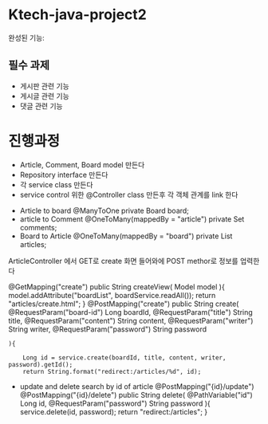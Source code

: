 # Ktech-java-project2

완성된 기능:
  ## 필수 과제

- 게시판 관련 기능
- 게시글 관련 기능
- 댓글 관련 기능
# 진행과정
-  Article, Comment, Board model 만든다
-  Repository interface 만든다
-  각 service class 만든다
-  service control 위한 @Controller class 만든후 각 객체 관계를 link 한다
  + Article to board
     @ManyToOne
     private Board board;
  + article to Comment
      @OneToMany(mappedBy = "article")
      private Set<Comment> comments;
  + Board to Article
       @OneToMany(mappedBy = "board")
      private List<Article> articles;

ArticleController 에서 GET로 create 화면 들어와에 POST methor로 정보를 업력한다

@GetMapping("create")
    public String createView(
            Model model
    ){
        model.addAttribute("boardList", boardService.readAll());
        return "articles/create.html";
    }
    @PostMapping("create")
    public String create(
            @RequestParam("board-id")
            Long boardId,
            @RequestParam("title")
            String title,
            @RequestParam("content")
            String content,
            @RequestParam("writer")
            String writer,
            @RequestParam("password")
            String password

    ){
    
        Long id = service.create(boardId, title, content, writer, password).getId();
        return String.format("redirect:/articles/%d", id);
+ update and delete search by id of article
      @PostMapping("{id}/update")
       @PostMapping("{id}/delete")
   public String delete(
            @PathVariable("id")
            Long id,
            @RequestParam("password")
            String password
    ){
        service.delete(id, password);
        return "redirect:/articles";
    }
  
   


